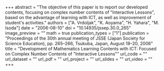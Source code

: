 +++
abstract = "The objective of this paper is to report our developed contents, focusing on complex number contents of \"Interactive Lessons\", based on the advantage of learning with ICT, as well as improvement of student's activities."
authors = ["A. Vrdoljak", "K. Aoyama", "H. Yahara", "M. Isoda"]
date = "2006-08-10"
doi = "10.14935/jssep.30.0_265"
image_preview = ""
math = true
publication_types = ["1"]
publication = "Proceedings of the 30th annual meeting of JSSE (Japan Society for Science Education), pp. 265–266, Tsukuba, Japan, August 18–20, 2006"
title = "Development of Mathematics Learning Contents with ICT: Focused on Complex Number Contents of \"Interactive Lessons\""
url_code = ""
url_dataset = ""
url_pdf = ""
url_project = ""
url_slides = ""
url_video = ""
+++
